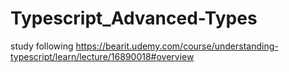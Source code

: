 # Typescript_Advanced-Types
study following https://bearit.udemy.com/course/understanding-typescript/learn/lecture/16890018#overview

